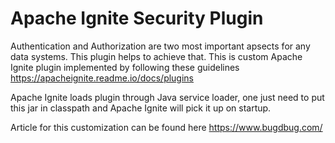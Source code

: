 # Apache Ignite Security Plugin
Authentication and Authorization are two most important apsects for any data systems. This plugin helps to achieve that. 
This is custom Apache Ignite plugin implemented by following these guidelines https://apacheignite.readme.io/docs/plugins

Apache Ignite loads plugin through Java service loader, one just need to put this jar in classpath and Apache Ignite will pick it up on startup.

Article for this customization can be found here https://www.bugdbug.com/
